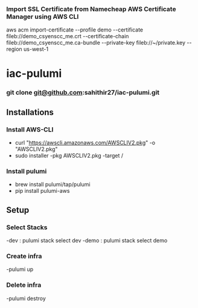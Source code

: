 ### Import SSL Certificate from Namecheap AWS Certificate Manager using AWS CLI
aws acm import-certificate --profile demo --certificate fileb://demo_csyenscc_me.crt --certificate-chain fileb://demo_csyenscc_me.ca-bundle --private-key fileb://~/private.key --region us-west-1


# iac-pulumi
### git clone git@github.com:sahithir27/iac-pulumi.git

## Installations
### Install AWS-CLI
- curl "https://awscli.amazonaws.com/AWSCLIV2.pkg" -o "AWSCLIV2.pkg"
- sudo installer -pkg AWSCLIV2.pkg -target /

### Install pulumi
- brew install pulumi/tap/pulumi
- pip install pulumi-aws

## Setup

### Select Stacks
-dev : pulumi stack select dev
-demo : pulumi stack select demo

### Create infra
-pulumi up

### Delete infra
-pulumi destroy




